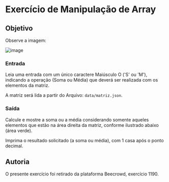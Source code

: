 # Exercício de Manipulação de Array

## Objetivo

Observe a imagem:

![image](assets/array_selected.png)

### Entrada

Leia uma entrada com um único caractere Maiúsculo O ('S' ou 'M'), indicando a operação (Soma ou Média) que deverá ser realizada com os elementos da matriz.

A matriz será lida a partir do Arquivo: `data/matriz.json`.

### Saída

Calcule e mostre a soma ou a média considerando somente aqueles elementos que estão na área direita da matriz, conforme ilustrado abaixo (área verde).

Imprima o resultado solicitado (a soma ou média), com 1 casa após o ponto decimal.

## Autoria

O presente exercício foi retirado da plataforma Beecrowd, exercício 1190.